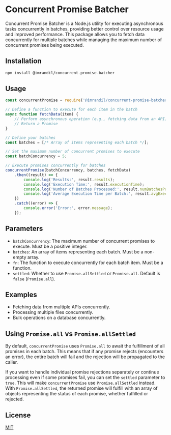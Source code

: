# Concurrent Promise Batcher

Concurrent Promise Batcher is a Node.js utility for executing asynchronous tasks concurrently in batches, providing better control over resource usage and improved performance. This package allows you to fetch data concurrently for multiple batches while managing the maximum number of concurrent promises being executed.

## Installation

```bash
npm install @imrandil/concurrent-promise-batcher
```

## Usage

```javascript
const concurrentPromise = require('@imrandil/concurrent-promise-batcher');

// Define a function to execute for each item in the batch
async function fetchData(item) {
    // Perform asynchronous operation (e.g., fetching data from an API)
    // Return a Promise
}

// Define your batches
const batches = [/* Array of items representing each batch */];

// Set the maximum number of concurrent promises to execute
const batchConcurrency = 5;

// Execute promises concurrently for batches
concurrentPromise(batchConcurrency, batches, fetchData)
    .then((result) => {
        console.log('Results:', result.results);
        console.log('Execution Time:', result.executionTime);
        console.log('Number of Batches Processed:', result.numBatchesProcessed);
        console.log('Average Execution Time per Batch:', result.avgExecutionTimePerBatch);
    })
    .catch((error) => {
        console.error('Error:', error.message);
    });
```

## Parameters

- `batchConcurrency`: The maximum number of concurrent promises to execute. Must be a positive integer.
- `batches`: An array of items representing each batch. Must be a non-empty array.
- `fn`: The function to execute concurrently for each batch item. Must be a function.
- `settled`: Whether to use `Promise.allSettled` or `Promise.all`. Default is `false` (`Promise.all`).

## Examples

- Fetching data from multiple APIs concurrently.
- Processing multiple files concurrently.
- Bulk operations on a database concurrently.

## Using `Promise.all` vs `Promise.allSettled`

By default, `concurrentPromise` uses `Promise.all` to await the fulfillment of all promises in each batch. This means that if any promise rejects (encounters an error), the entire batch will fail and the rejection will be propagated to the caller.

If you want to handle individual promise rejections separately or continue processing even if some promises fail, you can set the `settled` parameter to `true`. This will make `concurrentPromise` use `Promise.allSettled` instead. With `Promise.allSettled`, the returned promise will fulfill with an array of objects representing the status of each promise, whether fulfilled or rejected.

## License

[MIT](https://opensource.org/licenses/MIT)
